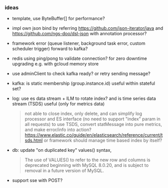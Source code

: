 ### ideas

* template, use ByteBuffer[] for performance?

* impl own json bind by referring https://github.com/json-iterator/java and https://github.com/ngs-doo/dsl-json with annotation processor?

* framework error (queue listener, background task error, custom scheduler trigger) forward to kafka?
* redis using ping/pong to validate connection? for zero downtime upgrading e.g. with gcloud memory store
* use adminClient to check kafka ready? or retry sending message?

* kafka: is static membership (group.instance.id) useful within stateful set?

* log: use es data stream + ILM to rotate index? and is time series data stream (TSDS) useful (only for metrics data)
  > not able to close index, only delete, and can simplify log processor and ES interface (no need to support "index" param in all requests)
  > to use TSDS, convert statMessage into pure metrics, and make error/info into action?
  > https://www.elastic.co/guide/en/elasticsearch/reference/current/tsds.html
  > or framework should manage time based index by itself?

* db: update "on duplicated key" values() syntax,
  > The use of VALUES() to refer to the new row and columns is deprecated beginning with MySQL 8.0.20, and is subject to removal in a future version of MySQL.

* support sse with POST?
